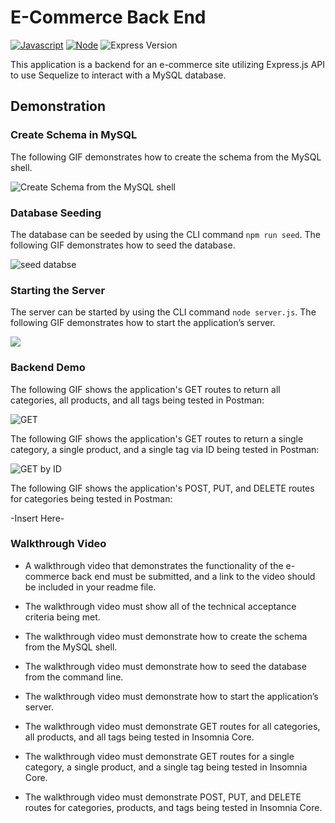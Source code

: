 # E-Commerce Back End

<a href="https://www.javascript.com/"><img src="https://img.shields.io/badge/-Javascript-yellow?style=for-the-badge" alt="Javascript" /></a>
<a href="https://nodejs.org/en/"><img src="https://img.shields.io/badge/-Node-orange?style=for-the-badge" alt="Node" /></a>
<img src="https://img.shields.io/github/package-json/dependency-version/diaseu/fitnessTracker/express?style=for-the-badge" alt="Express Version" />

This application is a backend for an e-commerce site utilizing Express.js API to use Sequelize to interact with a MySQL database.

## Demonstration

### Create Schema in MySQL

The following GIF demonstrates how to create the schema from the MySQL shell.

<img src="https://i.imgur.com/lM6itPV.gif" alt="Create Schema from the MySQL shell">

### Database Seeding

The database can be seeded by using the CLI command `npm run seed`.
The following GIF demonstrates how to seed the database.

<img src="https://i.imgur.com/DoVrqsB.gif" alt="seed databse" />

### Starting the Server

The server can be started by using the CLI command `node server.js`.
The following GIF demonstrates how to start the application’s server.

<img src="https://i.imgur.com/xNx5Wrv.gif">

### Backend Demo

The following GIF shows the application's GET routes to return all categories, all products, and all tags being tested in Postman:

<img src="https://i.imgur.com/BZXqeLE.gif" alt="GET">

The following GIF shows the application's GET routes to return a single category, a single product, and a single tag via ID being tested in Postman:

<img src="https://i.imgur.com/pHxgEUP.gif" alt="GET by ID">


The following GIF shows the application's POST, PUT, and DELETE routes for categories being tested in Postman:

-Insert Here-

### Walkthrough Video

* A walkthrough video that demonstrates the functionality of the e-commerce back end must be submitted, and a link to the video should be included in your readme file.

* The walkthrough video must show all of the technical acceptance criteria being met.

* The walkthrough video must demonstrate how to create the schema from the MySQL shell.

* The walkthrough video must demonstrate how to seed the database from the command line.

* The walkthrough video must demonstrate how to start the application’s server.

* The walkthrough video must demonstrate GET routes for all categories, all products, and all tags being tested in Insomnia Core.

* The walkthrough video must demonstrate GET routes for a single category, a single product, and a single tag being tested in Insomnia Core.

* The walkthrough video must demonstrate POST, PUT, and DELETE routes for categories, products, and tags being tested in Insomnia Core.
